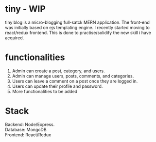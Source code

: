 # tiny - WIP
tiny blog is a micro-blogging full-satck MERN application.
The front-end was initially based on ejs templating engine. I recently started moving to react/redux frontend. This is done to practise/solidify the new skill i have acquired.

# functionalities
1. Admin can create a post, category, and users.
2. Admin can manage users, posts, comments, and categories.
3. Users can leave a comment on a post once they are logged in.
4. Users can update their profile and password.
5. More functionalities to be added

# Stack
Backend: Node/Express. <br>
Database: MongoDB <br>
Frontend: React/Redux




